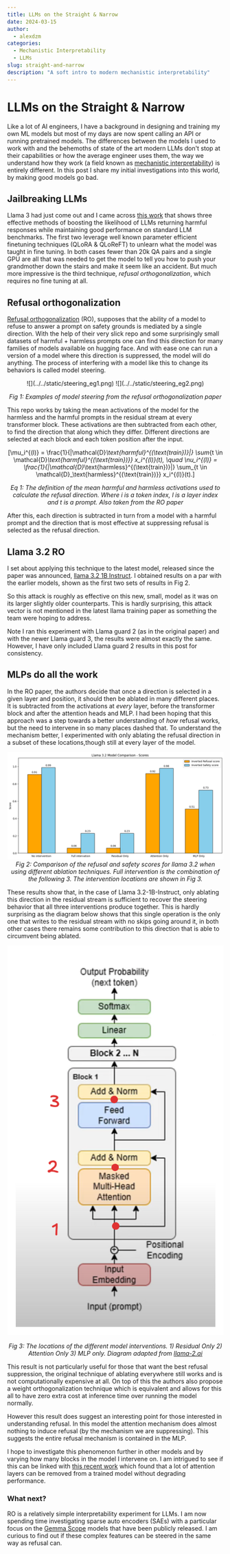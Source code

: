 ```yaml
---
title: LLMs on the Straight & Narrow
date: 2024-03-15
author:
  - alexdzm
categories:
  - Mechanistic Interpretability
  - LLMs
slug: straight-and-narrow
description: "A soft intro to modern mechanistic interpretability"
---
```


# LLMs on the Straight & Narrow
Like a lot of AI engineers, I have a background in designing and training my own ML models but most of my days are now spent calling an API or running pretrained models. The differences between the models I used to work with and the behemoths of state of the art modern LLMs don't stop at their capabilities or how the average engineer uses them, the way we understand how they work (a field known as [mechanistic interpretability](https://www.neelnanda.io/mechanistic-interpretability/getting-started)) is entirely different. In this post I share my initial investigations into this world, by making good models go bad.

## Jailbreaking LLMs

Llama 3 had just come out and I came across [this work](https://arxiv.org/pdf/2407.01376v1) that shows three effective methods of boosting the likelihood of LLMs returning harmful responses while maintaining good performance on standard LLM benchmarks. The first two leverage well known parameter efficient finetuning techniques (QLoRA & QLoReFT) to unlearn what the model was taught in fine tuning. In both cases fewer than 20k QA pairs and a single GPU are all that was needed to get the model to tell you how to push your grandmother down the stairs and make it seem like an accident. But much more impressive is the third technique, *refusal orthogonalization*, which requires no fine tuning at all.
 
## Refusal orthogonalization 

[Refusal orthogonalization](https://arxiv.org/abs/2406.11717) (RO), supposes that the ability of a model to refuse to answer a prompt on safety grounds is mediated by a single direction. With the help of their very slick repo and some surprisingly small datasets of harmful + harmless prompts one can find this direction for many families of models available on hugging face. And with ease one can run a version of a model where this direction is suppressed, the model will do anything. The process of interfering with a model like this to change its behaviors is called model steering.

<center>
![](../../static/steering_eg1.png)
![](../../static/steering_eg2.png)

*Fig 1: Examples of model steering from the refusal orthogonalization paper*

</center>

This repo works by taking the mean activations of the model for the harmless and the harmful prompts in the residual stream at every transformer block. These activations are then subtracted from each other, to find the direction that along which they differ. Different directions are selected at each block and each token position after the input.

<center>

\[\mu_i^{(l)} = \frac{1}{|\mathcal{D}_\text{harmful}^{(\text{train})}|} \sum_{t \in \mathcal{D}_\text{harmful}^{(\text{train})}} x_i^{(l)}(t), \quad \nu_i^{(l)} = \frac{1}{|\mathcal{D}_\text{harmless}^{(\text{train})}|} \sum_{t \in \mathcal{D}_\text{harmless}^{(\text{train})}} x_i^{(l)}(t).\]

*Eq 1: The definition of the mean harmful and harmless activations used to calculate the refusal direction. Where $i$ is a token index, $l$ is a layer index and $t$ is a prompt. Also taken from the RO paper*
</center>


After this, each direction is subtracted in turn from a model with a harmful prompt and the direction that is most effective at suppressing refusal is selected as the refusal direction.

## Llama 3.2 RO

I set about applying this technique to the latest model, released since the paper was announced, [llama 3.2 1B Instruct](https://huggingface.co/meta-llama/Llama-3.2-1B-Instruct). I obtained results on a par with the earlier models, shown as the first two sets of results in Fig 2. 

So this attack is roughly as effective on this new, small, model as it was on its larger slightly older counterparts. This is hardly surprising, this attack vector is not mentioned in the latest llama training paper as something the team were hoping to address.

Note I ran this experiment with Llama guard 2 (as in the original paper) and with the newer Llama guard 3, the results were almost exactly the same. However, I have only included Llama guard 2 results in this post for consistency. 

## MLPs do all the work

In the RO paper, the authors decide that once a direction is selected in a given layer and position, it should then be ablated in many different places. It is subtracted from the activations at *every* layer, before the transformer block and after the attention heads and MLP. I had been hoping that this approach was a step towards a better understanding of *how* refusal works, but the need to intervene in so many places dashed that. To understand the mechanism better, I experimented with only ablating the refusal direction in a subset of these locations,though still at every layer of the model.
<center>

![Comparison of ablation strategies](../../static/llama_intervention_plot.png)
*Fig 2: Comparison of the refusal and safety scores for llama 3.2 when using different ablation techniques. Full intervention is the combination of the following 3. The intervention locations are shown in Fig 3.*
</center>

These results show that, in the case of Llama 3.2-1B-Instruct, only ablating this direction in the residual stream is sufficient to recover the steering behavior that all three interventions produce together. This is hardly surprising as the diagram below shows that this single operation is the only one that writes to the residual stream with no skips going around it, in both other cases there remains some contribution to this direction that is able to circumvent being ablated.
<center>

![Llama diagram](../../static/llama_diagram.png)

*Fig 3: The locations of the different model interventions. 1) Residual Only 2) Attention Only 3) MLP only. Diagram adapted from [llama-2.ai](https://llama-2.ai/llama-2-explained/)*

</center>
This result is not particularly useful for those that want the best refusal suppression, the original technique of ablating everywhere still works and is not computationally expensive at all. On top of this the authors also propose a weight orthogonalization technique which is equivalent and allows for this all to have zero extra cost at inference time over running the model normally.

However this result does suggest an interesting point for those interested in understanding refusal. In this model the attention mechanism does almost nothing to induce refusal (by the mechanism we are suppressing). This suggests  the entire refusal mechanism is contained in the MLP.

I hope to investigate this phenomenon further in other models and by varying how many blocks in the model I intervene on. I am intrigued to see if this can be linked with [this recent work](https://arxiv.org/abs/2406.15786) which found that a lot of attention layers can be removed from a trained model without degrading performance.

### What next?

RO is a relatively simple interpretability experiment for LLMs. I am now spending time investigating sparse auto encoders (SAEs) with a particular focus on the [Gemma Scope](https://ai.google.dev/gemma/docs/gemma_scope) models that have been publicly released. I am curious to find out if these complex features can be steered in the same way as refusal can.